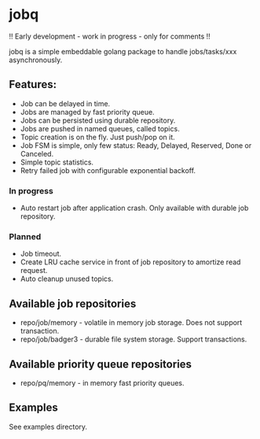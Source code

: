 # jobq

!! Early development - work in progress - only for comments !!

jobq is a simple embeddable golang package to handle jobs/tasks/xxx asynchronously.

## Features:

- Job can be delayed in time.
- Jobs are managed by fast priority queue.
- Jobs can be persisted using durable repository.
- Jobs are pushed in named queues, called topics.
- Topic creation is on the fly. Just push/pop on it.
- Job FSM is simple, only few status: Ready, Delayed, Reserved, Done or Canceled.
- Simple topic statistics.
- Retry failed job with configurable exponential backoff.

### In progress

- Auto restart job after application crash. Only available with durable job repository.

### Planned

- Job timeout.
- Create LRU cache service in front of job repository to amortize read request.
- Auto cleanup unused topics.

## Available job repositories

- repo/job/memory - volatile in memory job storage. Does not support transaction.
- repo/job/badger3 - durable file system storage. Support transactions.

## Available priority queue repositories

- repo/pq/memory - in memory fast priority queues.

## Examples

See examples directory.
